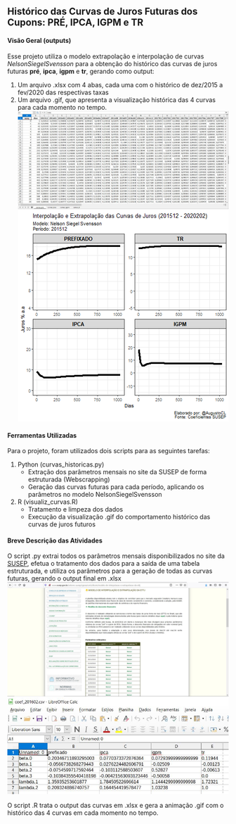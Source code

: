 ## Histórico das Curvas de Juros Futuras dos Cupons: PRÉ, IPCA, IGPM e TR

#### Visão Geral (outputs)
Esse projeto utiliza o modelo extrapolação e interpolação de curvas *NelsonSiegelSvensson* para a obtenção do histórico das curvas de juros futuras **pré**, **ipca**, **igpm** e **tr**, gerando como output:

1. Um arquivo .xlsx com 4 abas, cada uma com o histórico de dez/2015 a fev/2020 das respectivas taxas
2. Um arquivo .gif, que apresenta a visualização histórica das 4 curvas para cada momento no tempo.
![](./imgs/output_excel.jpg)
![](./curvas_201512_202002.gif)

#### Ferramentas Utilizadas
Para o projeto, foram utilizados dois scripts para as seguintes tarefas: 

1. Python (curvas_historicas.py)
   - Extração dos parâmetros mensais no site da SUSEP de forma estruturada (Webscrapping)
   - Geração das curvas futuras para cada período, aplicando os parâmetros no modelo NelsonSiegelSvensson
2. R (visualiz_curvas.R)
   - Tratamento e limpeza dos dados  
   - Execução da visualização .gif do comportamento histórico das curvas de juros futuros

#### Breve Descrição das Atividades
O script .py extrai todos os parâmetros mensais disponibilizados no site da [SUSEP](http://www.susep.gov.br/setores-susep/cgsoa/coris/dicem/modelo-de-interpolacao-e-extrapolacao-da-ettj), efetua o tratamento dos dados para a saída de uma tabela estruturada, e utiliza os parâmetros para a geração de todas as curvas futuras, gerando o output final em .xlsx
![](./imgs/site_susep.jpg)
![](./imgs/coef_csv.jpg)

O script .R trata o output das curvas em .xlsx e gera a animação .gif com o histórico das 4 curvas em cada momento no tempo.






